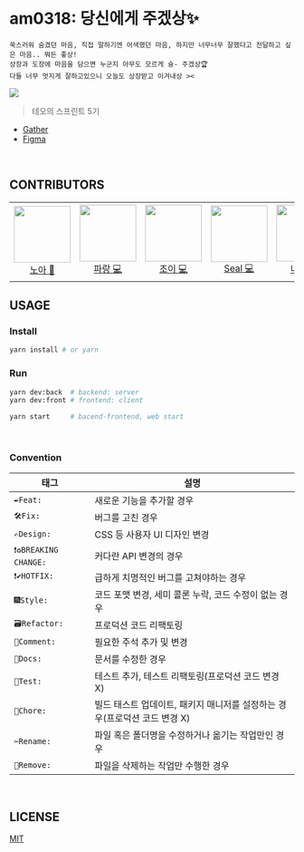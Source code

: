 # am0318: 당신에게 주겠상✨
```
쑥스러워 숨겼던 마음, 직접 말하기엔 어색했던 마음, 하지만 너무너무 잘했다고 전달하고 싶은 마음.. 뭐든 좋상!
상장과 도장에 마음을 담으면 누군지 아무도 모르게 슝- 주겠상🏆
다들 너무 멋지게 잘하고있으니 오늘도 상장받고 이겨내상 ><
```
<img src="https://user-images.githubusercontent.com/40855076/157042524-a74463b3-c9f7-45f7-adc4-d7a8791bed8e.png" />

> 테오의 스프린트 5기

- [Gather](https://app.gather.town/app/BF5knX8KBmXFn5CU/teo)
- [Figma](https://www.figma.com/file/gK3CgCDEI2NVTIcbpBmx14/%ED%85%8C%EC%98%A4%EC%9D%98-%EC%8A%A4%ED%94%84%EB%A6%B0%ED%8A%B8-5%EA%B8%B0?node-id=2%3A3)

<br>

## CONTRIBUTORS 

<table>
  <tr height="140px">
  <td align="center">
      <a href="https://bit.ly/3LZ2CdR"><img height="100px" width="100px" src="https://user-images.githubusercontent.com/40855076/157038108-69be5018-5a4a-4376-8bcf-a46b0a9bd34c.png"/></a>
      <br />
      <a href="https://bit.ly/3LZ2CdR">노아 🎨</a>
    </td>
    <td align="center">
      <a href="https://github.com/InSeong-So"><img height="100px" width="100px" src="https://avatars.githubusercontent.com/u/18283006?v=4"/></a>
      <br />
      <a href="https://github.com/InSeong-So">파랑 💻</a>
    </td>
    <td align="center">
      <a href="https://github.com/areumsheep"><img height="100px" width="100px" src="https://avatars.githubusercontent.com/u/48716298?v=4"/></a>
      <br />
      <a href="https://github.com/areumsheep">조이 💻</a>
    </td>
    <td align="center">
      <a href="https://github.com/parksil0"><img height="100px" width="100px" src="https://avatars.githubusercontent.com/u/41149744?v=4"/></a>
      <br />
      <a href="https://github.com/parksil0">Seal 💻</a>
    </td>
    <td align="center">
      <a href="https://github.com/wooooooood"><img height="100px" width="100px" src="https://avatars.githubusercontent.com/u/40855076?v=4"/></a>
      <br />
      <a href="https://github.com/wooooooood">나무 💻</a>
    </td>
    <td align="center">
      <a href="https://github.com/yechukim"><img height="100px" width="100px" src="https://avatars.githubusercontent.com/u/61838900?v=4"/></a>
      <br />
      <a href="https://github.com/yechukim">예츄 💻</a>
    </td>
    <td align="center">
      <a href="https://github.com/sunhwa508"><img height="100px" width="100px" src="https://avatars.githubusercontent.com/u/61695175?v=4"/></a>
      <br />
      <a href="https://github.com/sunhwa508">콘솔 💻</a>
    </td>
  </tr>
</table>

## USAGE
### Install
```sh
yarn install # or yarn
```

### Run
```sh
yarn dev:back  # backend: server
yarn dev:front # frontend: client

yarn start     # bacend-frontend, web start
```

<br>

### Convention

|태그|설명|
|---|----|
|`✒️Feat: `|새로운 기능을 추가할 경우|
|`🛠Fix: `|버그를 고친 경우|
|`✍️Design: `|CSS 등 사용자 UI 디자인 변경|
|`❗️♻️BREAKING CHANGE: `|커다란 API 변경의 경우|
|`❗️✔️HOTFIX: `|급하게 치명적인 버그를 고쳐야하는 경우|
|`🎆Style: `|코드 포맷 변경, 세미 콜론 누락, 코드 수정이 없는 경우|
|`🗃Refactor: `|프로덕션 코드 리팩토링|
|`💬Comment: `|필요한 주석 추가 및 변경|
|`📝Docs: `|문서를 수정한 경우|
|`🧪Test: `|테스트 추가, 테스트 리팩토링(프로덕션 코드 변경 X)|
|`🔬Chore: `|빌드 태스트 업데이트, 패키지 매니저를 설정하는 경우(프로덕션 코드 변경 X)|
|`✂️Rename: `|파일 혹은 폴더명을 수정하거나 옮기는 작업만인 경우|
|`🧺Remove: `|파일을 삭제하는 작업만 수행한 경우|

<br>

## LICENSE

[MIT](https://opensource.org/licenses/MIT)

<br>